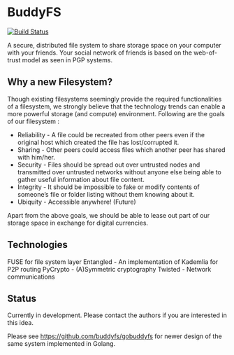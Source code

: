 BuddyFS
=======

[![Build Status](https://drone.io/github.com/anupcshan/buddyfs/status.png)](https://drone.io/github.com/anupcshan/buddyfs/latest)

A secure, distributed file system to share storage space on your computer with your friends. Your social network of friends is based on the web-of-trust model as seen in PGP systems.

Why a new Filesystem?
---------------------
Though existing filesystems seemingly provide the required functionalities of a filesystem, we strongly believe that the technology trends can enable a more powerful storage (and compute) environment. Following are the goals of our filesystem :

* Reliability - A file could be recreated from other peers even if the original host which created the file has lost/corrupted it.
* Sharing - Other peers could access files which another peer has shared with him/her.
* Security - Files should be spread out over untrusted nodes and transmitted over untrusted networks without anyone else being able to gather useful information about file content.
* Integrity - It should be impossible to fake or modify contents of someone’s file or folder listing without them knowing about it.
* Ubiquity - Accessible anywhere! (Future)

Apart from the above goals, we should be able to lease out part of our storage space in exchange for digital currencies. 

Technologies
------------
FUSE for file system layer
Entangled - An implementation of Kademlia for P2P routing
PyCrypto - (A)Symmetric cryptography
Twisted - Network communications

Status
------
Currently in development. Please contact the authors if you are interested in this idea.

Please see https://github.com/buddyfs/gobuddyfs for newer design of the same system implemented in Golang.
